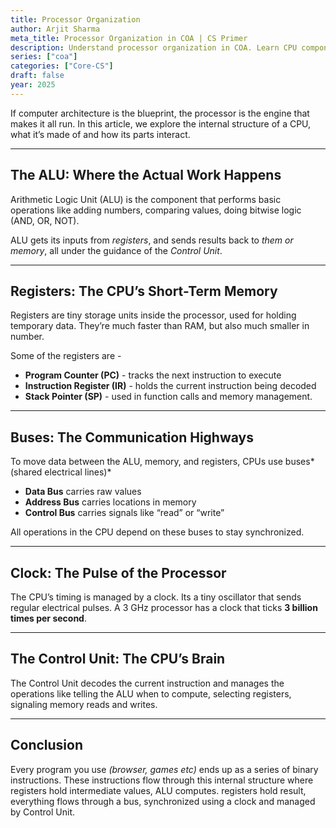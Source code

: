 ```yaml
---
title: Processor Organization
author: Arjit Sharma
meta_title: Processor Organization in COA | CS Primer
description: Understand processor organization in COA. Learn CPU components, registers, and data paths for computer architecture and CS
series: ["coa"]
categories: ["Core-CS"]
draft: false
year: 2025
---
```


If computer architecture is the blueprint, the processor is the engine that makes it all run. In this article, we explore the internal structure of a CPU, what it’s made of and how its parts interact.

---

## The ALU: Where the Actual Work Happens

Arithmetic Logic Unit (ALU) is the component that performs basic operations like adding numbers, comparing values, doing bitwise logic (AND, OR, NOT).

ALU gets its inputs from *registers*, and sends results back to *them or memory*, all under the guidance of the *Control Unit*.

---

## Registers: The CPU’s Short-Term Memory

Registers are tiny storage units inside the processor, used for holding temporary data. They’re much faster than RAM, but also much smaller in number.

Some of the registers are -

- **Program Counter (PC)** - tracks the next instruction to execute
- **Instruction Register (IR)** - holds the current instruction being decoded
- **Stack Pointer (SP)** - used in function calls and memory management.

---

## Buses: The Communication Highways

To move data between the ALU, memory, and registers, CPUs use buses*(shared electrical lines)*

- **Data Bus** carries raw values
- **Address Bus** carries locations in memory
- **Control Bus** carries signals like “read” or “write”

All operations in the CPU depend on these buses to stay synchronized.

---

## Clock: The Pulse of the Processor

The CPU’s timing is managed by a clock. Its a tiny oscillator that sends regular electrical pulses. A 3 GHz processor has a clock that ticks **3 billion times per second**. 

---

## The Control Unit: The CPU’s Brain

The Control Unit decodes the current instruction and manages the operations like telling the ALU when to compute, selecting registers, signaling memory reads and writes.

---

## Conclusion

Every program you use *(browser, games etc)* ends up as a series of binary instructions. These instructions flow through this internal structure where registers hold intermediate values, ALU computes. registers hold result, everything flows through a bus, synchronized using a clock and managed by Control Unit.